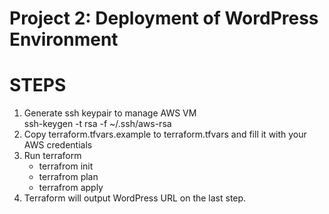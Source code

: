 # Project 2: Deployment of WordPress Environment

# STEPS
1. Generate ssh keypair to manage AWS VM  
    ssh-keygen -t rsa -f ~/.ssh/aws-rsa  
2. Copy terraform.tfvars.example to terraform.tfvars and fill it with your AWS credentials  
3. Run terraform
    - terrafrom init
    - terrafrom plan
    - terrafrom apply
4. Terraform will output WordPress URL on the last step.
